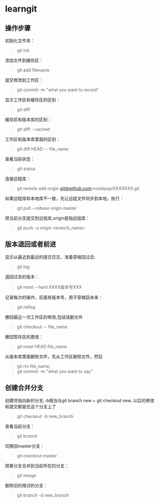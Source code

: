 # learngit

## 操作步骤
初始化文件夹：  
>git init

添加文件到缓存区：  
>git add filename

提交修改到工作区：  
>git commit -m "what you want to record"

显示工作区和缓存区的区别：  
>git diff

缓存区和版本库的区别：  
>git diff --cached

工作区和版本库里面的区别：  
>git diff HEAD -- file_name

查看当前状态：  
>git status

连接远程库：  
>git remote add origin  git@github.com:nostayup/XXXXXXX.git

如果远程库和本地库不一致，先让远程文件同步到本地，执行：  
>git pull --rebase origin master

把当前分支提交到远程库,origin是指远程库：  
>git push -u origin <branch_name>

## 版本退回或者前进  
显示从最近到最远的提交日志，准备穿梭回过去:  
>git log

退回过去的版本：  
>git reset --hard XXXX版本号XXX

记录每次的操作，前面有版本号，用于穿梭回未来：  
>git reflog

撤回最近一次工作区的修改,包括误删文件  
>git checkout -- file_name 

撤回暂存区的更改：  
>git reset HEAD file_name

从版本库里面删除文件，先从工作区删除文件，然后  
>git rm file_name;  
>git commit -m "what you want to say"

## 创建合并分支  
创建并指向新的分支,-b相当与git branch new + git checkout new,
以后的修改和提交都是在这个分支上了  
> git checkout -b new_branch  

查看当前分支：  
>git branch  

切换回master分支：  
>git checkout master  

把某分支合并到当前所在的分支：  
>git merge <name>  

删除旧的用过的分支：  
>git branch -d new_branch  








